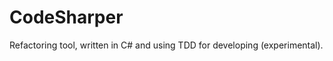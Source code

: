 CodeSharper
===========

Refactoring tool, written in C# and using TDD for developing (experimental).
